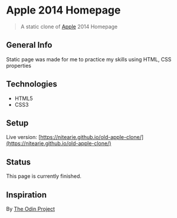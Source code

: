 # Apple 2014 Homepage

> A static clone of [Apple](https://web.archive.org/web/20140301004610/http://www.apple.com/) 2014 Homepage

## General Info

Static page was made for me to practice my skills using HTML, CSS properties

## Technologies

* HTML5
* CSS3

## Setup

Live version: [https://nitearie.github.io/old-apple-clone/](https://nitearie.github.io/old-apple-clone/)

## Status

This page is currently finished.

## Inspiration

By [The Odin Project](https://www.theodinproject.com/)